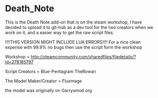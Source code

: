Death_Note
==========

This is the Death Note add-on that is on the steam workshop,
I have decided to upload it to git-hub as a dev tool for the two
creators when we work on it, and a easier way to get the raw script files.

!!!!THIS VERSION MIGHT INCLUDE LUA ERRORS!!!!
For a nice clean experise with 99.9% no bugs then
use the script form the workshop

Workshop = http://steamcommunity.com/sharedfiles/filedetails/?id=278185787

Script Creators =
Blue-Pentagram
TheRowan

The Model Maker/Creator =
Fluxmage

the model was originally on
Garrysmod.org